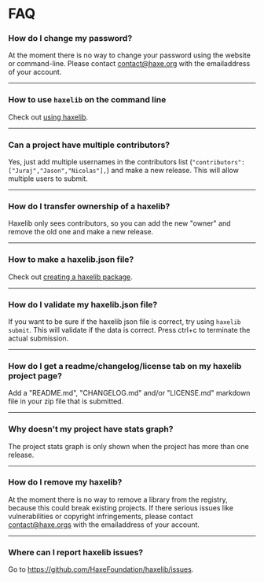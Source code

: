 # FAQ


### How do I change my password?  
At the moment there is no way to change your password using the website or command-line. Please contact contact@haxe.org with the emailaddress of your account.  

---

### How to use `haxelib` on the command line   
Check out [using haxelib](/documentation/using-haxelib/).  

---

### Can a project have multiple contributors?
Yes, just add multiple usernames in the contributors list (`"contributors": ["Juraj","Jason","Nicolas"],`) and make a new release. This will allow multiple users to submit.

---

### How do I transfer ownership of a haxelib?  
Haxelib only sees contributors, so you can add the new "owner" and remove the old one and make a new release.  

---

### How to make a haxelib.json file?  
Check out [creating a haxelib package](/documentation/creating-a-haxelib-package/). 

---

### How do I validate my haxelib.json file?  
If you want to be sure if the haxelib json file is correct, try using `haxelib submit`. This will validate if the data is correct. Press ctrl+c to terminate the actual submission.  

---

### How do I get a readme/changelog/license tab on my haxelib project page?  
Add a "README.md", "CHANGELOG.md" and/or "LICENSE.md" markdown file in your zip file that is submitted.

---

### Why doesn't my project have stats graph?  
The project stats graph is only shown when the project has more than one release.

---

### How do I remove my haxelib?  
At the moment there is no way to remove a library from the registry, because this could break existing projects. If there serious issues like vulnerabilities or copyright infringements, please contact contact@haxe.orgs with the emailaddress of your account.  

---

### Where can I report haxelib issues? 
Go to <https://github.com/HaxeFoundation/haxelib/issues>.
